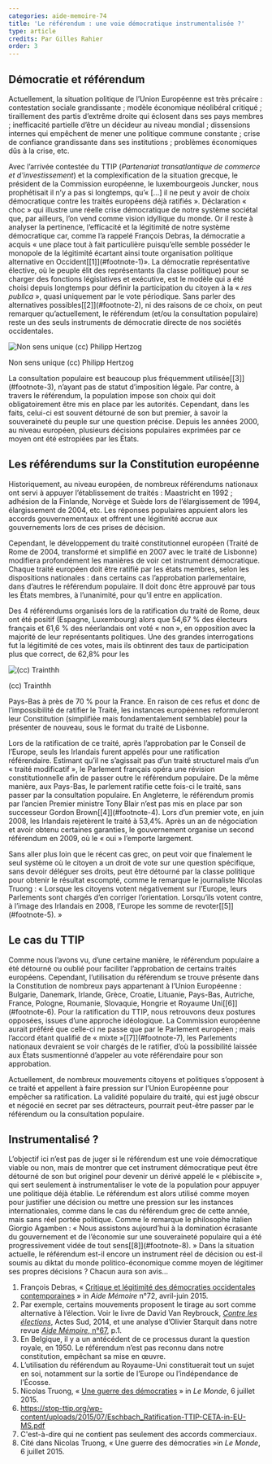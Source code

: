 ```yaml
---
categories: aide-memoire-74
title: 'Le référendum : une voie démocratique instrumentalisée ?'
type: article
credits: Par Gilles Rahier
order: 3
---
```


## Démocratie et référendum

Actuellement, la situation politique de l’Union Européenne est très précaire : contestation sociale grandissante ; modèle économique néolibéral critiqué ; tiraillement des partis d’extrême droite qui éclosent dans ses pays membres ; inefficacité partielle d’être un décideur au niveau mondial ; dissensions internes qui empêchent de mener une politique commune constante ; crise de confiance grandissante dans ses institutions ; problèmes économiques dûs à la crise, etc.

Avec l’arrivée contestée du TTIP (_Partenariat transatlantique de commerce et d'investissement_) et la complexification de la situation grecque, le président de la Commission européenne, le luxembourgeois Juncker, nous prophétisait il n’y a pas si longtemps, qu’« \[…] il ne peut y avoir de choix démocratique contre les traités européens déjà ratifiés ». Déclaration « choc » qui illustre une réelle crise démocratique de notre système sociétal que, par ailleurs, l’on vend comme vision idyllique du monde. Or il reste à analyser la pertinence, l’efficacité et la légitimité de notre système démocratique car, comme l’a rappelé François Debras, la démocratie a acquis « une place tout à fait particulière puisqu’elle semble posséder le monopole de la légitimité écartant ainsi toute organisation politique alternative en Occident[\[1]](#footnote-1)». La démocratie représentative élective, où le peuple élit des représentants (la classe politique) pour se charger des fonctions législatives et exécutive, est le modèle qui a été choisi depuis longtemps pour définir la participation du citoyen à la « _res publica_ », quasi uniquement par le vote périodique. Sans parler des alternatives possibles[\[2]](#footnote-2), ni des raisons de ce choix, on peut remarquer qu’actuellement, le référendum (et/ou la consultation populaire) reste un des seuls instruments de démocratie directe de nos sociétés occidentales.

![Non sens unique (cc) Philipp Hertzog](/assets/uploads/am74_pp.6-7_rahier_non-sensunique_cc_philipp_hertzog.jpg)

<span class="img-copyright">Non sens unique (cc) Philipp Hertzog</span>

La consultation populaire est beaucoup plus fréquemment utilisée[\[3]](#footnote-3), n’ayant pas de statut d’imposition légale. Par contre, à travers le référendum, la population impose son choix qui doit obligatoirement être mis en place par les autorités. Cependant, dans les faits, celui-ci est souvent détourné de son but premier, à savoir la souveraineté du peuple sur une question précise. Depuis les années 2000, au niveau européen, plusieurs décisions populaires exprimées par ce moyen ont été estropiées par les États.

## Les référendums sur la Constitution européenne

Historiquement, au niveau européen, de nombreux référendums nationaux ont servi à appuyer l’établissement de traités : Maastricht en 1992 ; adhésion de la Finlande, Norvège et Suède lors de l’élargissement de 1994, élargissement de 2004, etc. Les réponses populaires appuient alors les accords gouvernementaux et offrent une légitimité accrue aux gouvernements lors de ces prises de décision.

Cependant, le développement du traité constitutionnel européen (Traité de Rome de 2004, transformé et simplifié en 2007 avec le traité de Lisbonne) modifiera profondément les manières de voir cet instrument démocratique. Chaque traité européen doit être ratifié par les états membres, selon les dispositions nationales : dans certains cas l’approbation parlementaire, dans d’autres le référendum populaire. Il doit donc être approuvé par tous les États membres, à l’unanimité, pour qu’il entre en application.

Des 4 référendums organisés lors de la ratification du traité de Rome, deux ont été positif (Espagne, Luxembourg) alors que 54,67 % des électeurs français et 61,6 % des néerlandais ont voté « non », en opposition avec la majorité de leur représentants politiques. Une des grandes interrogations fut la légitimité de ces votes, mais ils obtinrent des taux de participation plus que correct, de 62,8% pour les

![(cc) Trainthh](/assets/uploads/am74_pp.6-7_rahier_cc_trainthh.jpg)

<span class="img-copyright">(cc) Trainthh</span>

Pays-Bas à près de 70 % pour la France. En raison de ces refus et donc de l’impossibilité de ratifier le Traité, les instances européennes reformuleront leur Constitution (simplifiée mais fondamentalement semblable) pour la présenter de nouveau, sous le format du traité de Lisbonne.

Lors de la ratification de ce traité, après l’approbation par le Conseil de l’Europe, seuls les Irlandais furent appelés pour une ratification référendaire. Estimant qu’il ne s’agissait pas d’un traité structurel mais d’un « traité modificatif », le Parlement français opéra une révision constitutionnelle afin de passer outre le référendum populaire. De la même manière, aux Pays-Bas, le parlement ratifie cette fois-ci le traité, sans passer par la consultation populaire. En Angleterre, le référendum promis par l’ancien Premier ministre Tony Blair n’est pas mis en place par son successeur Gordon Brown[\[4]](#footnote-4). Lors d’un premier vote, en juin 2008, les Irlandais rejetèrent le traité à 53,4%. Après un an de négociation et avoir obtenu certaines garanties, le gouvernement organise un second référendum en 2009, où le « oui » l’emporte largement.

Sans aller plus loin que le récent cas grec, on peut voir que finalement le seul système où le citoyen a un droit de vote sur une question spécifique, sans devoir déléguer ses droits, peut être détourné par la classe politique pour obtenir le résultat escompté, comme le remarque le journaliste Nicolas Truong : « Lorsque les citoyens votent négativement sur l’Europe, leurs Parlements sont chargés d’en corriger l’orientation. Lorsqu’ils votent contre, à l’image des Irlandais en 2008, l’Europe les somme de revoter[\[5]](#footnote-5). »

## Le cas du TTIP

Comme nous l’avons vu, d’une certaine manière, le référendum populaire a été détourné ou oublié pour faciliter l’approbation de certains traités européens. Cependant, l’utilisation du référendum se trouve présente dans la Constitution de nombreux pays appartenant à l’Union Européenne : Bulgarie, Danemark, Irlande, Grèce, Croatie, Lituanie, Pays-Bas, Autriche, France, Pologne, Roumanie, Slovaquie, Hongrie et Royaume Uni[\[6]](#footnote-6). Pour la ratification du TTIP, nous retrouvons deux postures opposées, issues d’une approche idéologique. La Commission européenne aurait préféré que celle-ci ne passe que par le Parlement européen ; mais l’accord étant qualifié de « mixte »[\[7]](#footnote-7), les Parlements nationaux devraient se voir chargés de le ratifier, d’où la possibilité laissée aux États susmentionné d’appeler au vote référendaire pour son approbation.

Actuellement, de nombreux mouvements citoyens et politiques s’opposent à ce traité et appellent à faire pression sur l’Union Européenne pour empêcher sa ratification. La validité populaire du traité, qui est jugé obscur et négocié en secret par ses détracteurs, pourrait peut-être passer par le référendum ou la consultation populaire.

## Instrumentalisé ?

L’objectif ici n’est pas de juger si le référendum est une voie démocratique viable ou non, mais de montrer que cet instrument démocratique peut être détourné de son but originel pour devenir un dérivé appelé le « plébiscite », qui sert seulement à instrumentaliser le vote de la population pour appuyer une politique déjà établie. Le référendum est alors utilisé comme moyen pour justifier une décision ou mettre une pression sur les instances internationales, comme dans le cas du référendum grec de cette année, mais sans réel portée politique. Comme le remarque le philosophe italien Giorgio Agamben : « Nous assistons aujourd’hui à la domination écrasante du gouvernement et de l’économie sur une souveraineté populaire qui a été progressivement vidée de tout sens[\[8]](#footnote-8). » Dans la situation actuelle, le référendum est-il encore un instrument réel de décision ou est-il soumis au diktat du monde politico-économique comme moyen de légitimer ses propres décisions ? Chacun aura son avis…

1. François Debras, « [Critique et légitimité des démocraties occidentales contemporaines](/se-documenter/revue-aide-memoire/am-les-derniers-numeros/154-aide-memoire-72/1199-critique-et-legitimite-des-democraties-occidentales-contemporaines) » in _Aide Mémoire_ n°72, avril-juin 2015.
2. Par exemple, certains mouvements proposent le tirage au sort comme alternative à l’élection. Voir le livre de David Van Reybrouck, _[Contre les élections](http://www.actes-sud.fr/catalogue/pochebabel/contre-les-elections-babel)_, Actes Sud, 2014, et une analyse d’Olivier Starquit dans notre revue [_Aide Mémoire_, n°67](/se-documenter/revue-aide-memoire/am-les-derniers-numeros/144-aide-memoire-67/1049-elections-ou-tirage-au-sort-aristocratie-ou-democratie), p.1.
3. En Belgique, il y a un antécédent de ce processus durant la question royale, en 1950. Le référendum n’est pas reconnu dans notre constitution, empêchant sa mise en œuvre.
4. L’utilisation du référendum au Royaume-Uni constituerait tout un sujet en soi, notamment sur la sortie de l’Europe ou l’indépendance de l’Écosse.
5. Nicolas Truong, « [Une guerre des démocraties](http://www.lemonde.fr/idees/article/2015/07/04/la-crise-grecque-un-guerre-entre-deux-legitimites-democratiques_4670428_3232.html) » in _Le Monde_, 6 juillet 2015.
6. <https://stop-ttip.org/wp-content/uploads/2015/07/Eschbach_Ratification-TTIP-CETA-in-EU-MS.pdf>
7. C'est-à-dire qui ne contient pas seulement des accords commerciaux.
8. Cité dans Nicolas Truong, « Une guerre des démocraties »in _Le Monde_, 6 juillet 2015.
